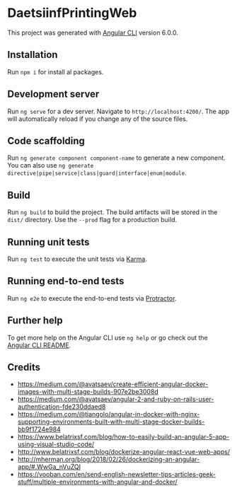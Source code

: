# DaetsiinfPrintingWeb

This project was generated with [Angular CLI](https://github.com/angular/angular-cli) version 6.0.0.

## Installation

Run `npm i` for install al packages.

## Development server

Run `ng serve` for a dev server. Navigate to `http://localhost:4200/`. The app will automatically reload if you change any of the source files.

## Code scaffolding

Run `ng generate component component-name` to generate a new component. You can also use `ng generate directive|pipe|service|class|guard|interface|enum|module`.

## Build

Run `ng build` to build the project. The build artifacts will be stored in the `dist/` directory. Use the `--prod` flag for a production build.

## Running unit tests

Run `ng test` to execute the unit tests via [Karma](https://karma-runner.github.io).

## Running end-to-end tests

Run `ng e2e` to execute the end-to-end tests via [Protractor](http://www.protractortest.org/).

## Further help

To get more help on the Angular CLI use `ng help` or go check out the [Angular CLI README](https://github.com/angular/angular-cli/blob/master/README.md).

## Credits

* https://medium.com/@avatsaev/create-efficient-angular-docker-images-with-multi-stage-builds-907e2be3008d
* https://medium.com/@avatsaev/angular-2-and-ruby-on-rails-user-authentication-fde230ddaed8
* https://medium.com/@tiangolo/angular-in-docker-with-nginx-supporting-environments-built-with-multi-stage-docker-builds-bb9f1724e984
* https://www.belatrixsf.com/blog/how-to-easily-build-an-angular-5-app-using-visual-studio-code/
* http://www.belatrixsf.com/blog/dockerize-angular-react-vue-web-apps/
* http://mherman.org/blog/2018/02/26/dockerizing-an-angular-app/#.WwGa_nVuZQI
* https://vooban.com/en/send-english-newsletter-tips-articles-geek-stuff/multiple-environments-with-angular-and-docker/
